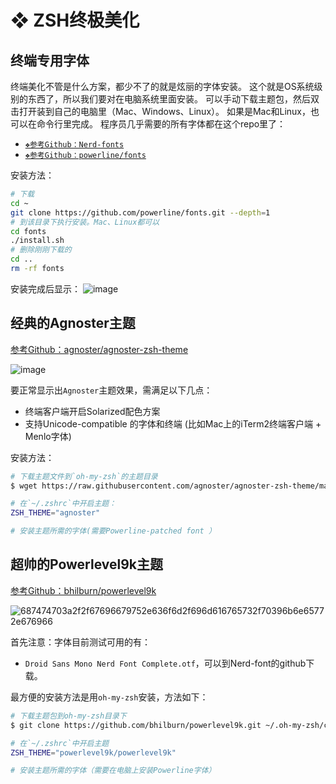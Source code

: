 # ❖ ZSH终极美化

## 终端专用字体
终端美化不管是什么方案，都少不了的就是炫丽的字体安装。
这个就是OS系统级别的东西了，所以我们要对在电脑系统里面安装。
可以手动下载主题包，然后双击打开装到自己的电脑里（Mac、Windows、Linux）。
如果是Mac和Linux，也可以在命令行里完成。
程序员几乎需要的所有字体都在这个repo里了：
- [`❖参考Github：Nerd-fonts`](https://github.com/ryanoasis/nerd-fonts)
- [`❖参考Github：powerline/fonts`](https://github.com/powerline/fonts)


安装方法：
```sh
# 下载
cd ~
git clone https://github.com/powerline/fonts.git --depth=1
# 到该目录下执行安装。Mac、Linux都可以
cd fonts
./install.sh
# 删除刚刚下载的
cd ..
rm -rf fonts
```
安装完成后显示：
![image](https://user-images.githubusercontent.com/14041622/43047942-0c12affc-8e12-11e8-9a8f-8139fed4c4f3.png)


## 经典的Agnoster主题

[参考Github：agnoster/agnoster-zsh-theme](https://github.com/agnoster/agnoster-zsh-theme)

![image](https://user-images.githubusercontent.com/14041622/43047721-22fd8056-8e0e-11e8-98a8-576f736674e6.png)

要正常显示出`Agnoster`主题效果，需满足以下几点：
- 终端客户端开启Solarized配色方案
- 支持Unicode-compatible 的字体和终端 (比如Mac上的iTerm2终端客户端 + Menlo字体)

安装方法：
```sh
# 下载主题文件到`oh-my-zsh`的主题目录
$ wget https://raw.githubusercontent.com/agnoster/agnoster-zsh-theme/master/agnoster.zsh-theme -P ~/.oh-my-zsh/themes/

# 在`~/.zshrc`中开启主题：
ZSH_THEME="agnoster" 

# 安装主题所需的字体(需要Powerline-patched font ）
```



## 超帅的Powerlevel9k主题

[参考Github：bhilburn/powerlevel9k](https://github.com/bhilburn/powerlevel9k)

![687474703a2f2f67696679752e636f6d2f696d616765732f70396b6e65772e676966](https://user-images.githubusercontent.com/14041622/43047671-6a65489e-8e0d-11e8-8982-86706ae777e5.gif)

首先注意：字体目前测试可用的有：
- `Droid Sans Mono Nerd Font Complete.otf`，可以到Nerd-font的github下载。

最方便的安装方法是用`oh-my-zsh`安装，方法如下：
```sh
# 下载主题包到oh-my-zsh目录下
$ git clone https://github.com/bhilburn/powerlevel9k.git ~/.oh-my-zsh/custom/themes/powerlevel9k

# 在`~/.zshrc`中开启主题
ZSH_THEME="powerlevel9k/powerlevel9k"

# 安装主题所需的字体（需要在电脑上安装Powerline字体）

```